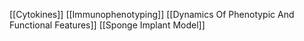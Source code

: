 [[Cytokines]]
[[Immunophenotyping]]
[[Dynamics Of Phenotypic And Functional Features]]
[[Sponge Implant Model]]
